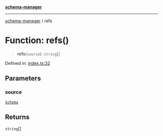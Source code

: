 [**schema-manager**](../README.md)

***

[schema-manager](../README.md) / refs

# Function: refs()

> **refs**(`source`): `string`[]

Defined in: [index.ts:32](https://github.com/data7expressions/schema-manager/blob/bff57ca616457cd11ff12a858d17453072d5f663/src/lib/index.ts#L32)

## Parameters

### source

[`Schema`](../interfaces/Schema.md)

## Returns

`string`[]
